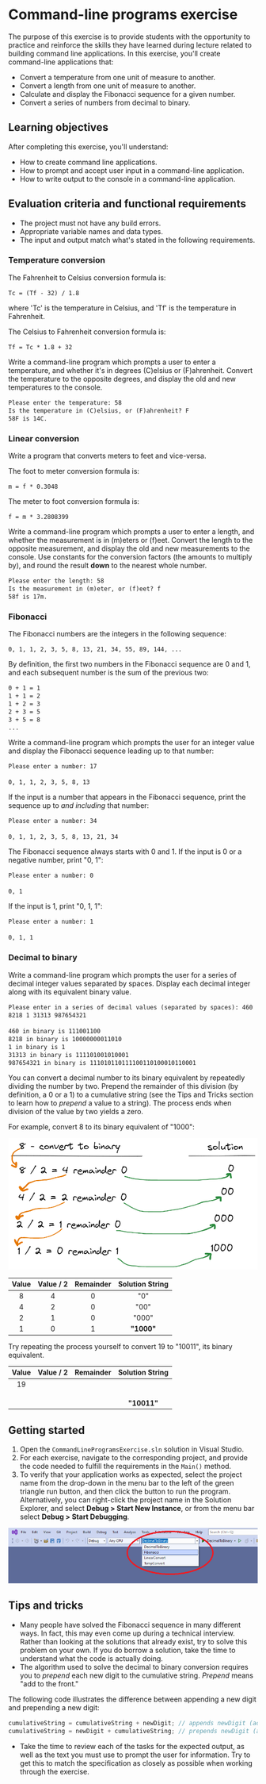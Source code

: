 # Command-line programs exercise

The purpose of this exercise is to provide students with the opportunity to practice and reinforce the skills they have learned during lecture related to building command line applications. In this exercise, you'll create command-line applications that:

* Convert a temperature from one unit of measure to another.
* Convert a length from one unit of measure to another.
* Calculate and display the Fibonacci sequence for a given number.
* Convert a series of numbers from decimal to binary.

## Learning objectives

After completing this exercise, you'll understand:

* How to create command line applications.
* How to prompt and accept user input in a command-line application.
* How to write output to the console in a command-line application.

## Evaluation criteria and functional requirements

* The project must not have any build errors.
* Appropriate variable names and data types.
* The input and output match what's stated in the following requirements.

### Temperature conversion

The Fahrenheit to Celsius conversion formula is:

    Tc = (Tf - 32) / 1.8

where 'Tc' is the temperature in Celsius, and 'Tf' is the temperature in Fahrenheit.

The Celsius to Fahrenheit conversion formula is:

    Tf = Tc * 1.8 + 32

Write a command-line program which prompts a user to enter a temperature, and whether it's in degrees (C)elsius or (F)ahrenheit. Convert the temperature to the opposite degrees, and display the old and new temperatures to the console.

```
Please enter the temperature: 58
Is the temperature in (C)elsius, or (F)ahrenheit? F
58F is 14C.
```

### Linear conversion

Write a program that converts meters to feet and vice-versa.

The foot to meter conversion formula is:

    m = f * 0.3048

The meter to foot conversion formula is:

    f = m * 3.2808399

Write a command-line program which prompts a user to enter a length, and whether the measurement is in (m)eters or (f)eet. Convert the length to the opposite measurement, and display the old and new measurements to the console. Use constants for the conversion factors (the amounts to multiply by), and round the result **down** to the nearest whole number.

```
Please enter the length: 58
Is the measurement in (m)eter, or (f)eet? f
58f is 17m.
```

### Fibonacci

The Fibonacci numbers are the integers in the following sequence:

    0, 1, 1, 2, 3, 5, 8, 13, 21, 34, 55, 89, 144, ...

By definition, the first two numbers in the Fibonacci sequence are 0 and 1, and each subsequent number is the sum of the previous two:

```
0 + 1 = 1
1 + 1 = 2
1 + 2 = 3
2 + 3 = 5
3 + 5 = 8
...
```

Write a command-line program which prompts the user for an integer value and display the Fibonacci sequence leading up to that number:

```
Please enter a number: 17

0, 1, 1, 2, 3, 5, 8, 13
```

If the input is a number that appears in the Fibonacci sequence, print the sequence up to *and including* that number:

```
Please enter a number: 34

0, 1, 1, 2, 3, 5, 8, 13, 21, 34
```

The Fibonacci sequence always starts with 0 and 1. If the input is 0 or a negative number, print "0, 1":

```
Please enter a number: 0

0, 1
```

If the input is 1, print "0, 1, 1":

```
Please enter a number: 1

0, 1, 1
```

### Decimal to binary

Write a command-line program which prompts the user for a series of decimal integer values separated by spaces. Display each decimal integer along with its equivalent binary value.

```
Please enter in a series of decimal values (separated by spaces): 460 8218 1 31313 987654321

460 in binary is 111001100
8218 in binary is 10000000011010
1 in binary is 1
31313 in binary is 111101001010001
987654321 in binary is 111010110111100110100010110001
```

You can convert a decimal number to its binary equivalent by repeatedly dividing the number by two. Prepend the remainder of this division (by definition, a 0 or a 1) to a cumulative string (see the Tips and Tricks section to learn how to *prepend* a value to a string). The process ends when division of the value by two yields a zero.

For example, convert 8 to its binary equivalent of "1000":

![Image version of conversion table](images/ConvertBinary.png)


| **Value** | **Value / 2** | **Remainder** | **Solution String** |
|:---------:|:-------------:|:-------------:|:--------------:|
|     8     |       4       |       0       |       "0"      |
|     4     |       2       |       0       |      "00"      |
|     2     |       1       |       0       |      "000"     |
|     1     |       0       |       1       |     **"1000"**    |

Try repeating the process yourself to convert 19 to "10011", its binary equivalent.

| **Value** | **Value / 2** | **Remainder** | **Solution String** |
|:---------:|:-------------:|:-------------:|:-------------------:|
|     19    |               |               |                     |
|           |               |               |                     |
|           |               |               |                     |
|           |               |               |                     |
|           |               |               |   **"10011"**       |

## Getting started

1. Open the `CommandLineProgramsExercise.sln` solution in Visual Studio.
2. For each exercise, navigate to the corresponding project, and provide the code needed to fulfill the requirements in the `Main()` method.
3. To verify that your application works as expected, select the project name from the drop-down in the menu bar to the left of the green triangle run button, and then click the button to run the program. Alternatively, you can right-click the project name in the Solution Explorer, and select **Debug > Start New Instance**, or from the menu bar select **Debug > Start Debugging**.

![select program to run](images/select-program-visual-studio.png)

## Tips and tricks

* Many people have solved the Fibonacci sequence in many different ways. In fact, this may even come up during a technical interview. Rather than looking at the solutions that already exist, try to solve this problem on your own. If you do borrow a solution, take the time to understand what the code is actually doing.
* The algorithm used to solve the decimal to binary conversion requires you to *prepend* each new digit to the cumulative string. *Prepend* means "add to the front."

The following code illustrates the difference between appending a new digit and prepending a new digit:

```csharp
cumulativeString = cumulativeString + newDigit; // appends newDigit (adds it to the end)
cumulativeString = newDigit + cumulativeString; // prepends newDigit (adds it to the beginning)
```

* Take the time to review each of the tasks for the expected output, as well as the text you must use to prompt the user for information. Try to get this to match the specification as closely as possible when working through the exercise.
